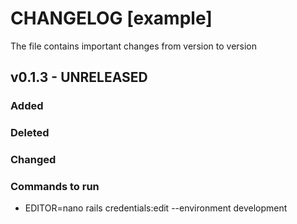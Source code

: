 # CHANGELOG [example]

The file contains important changes from version to version

## v0.1.3 - UNRELEASED

### Added

### Deleted

### Changed

### Commands to run

* EDITOR=nano rails credentials:edit --environment development
